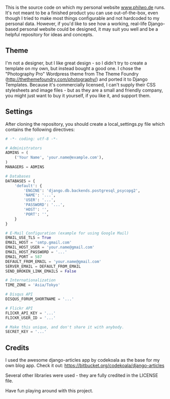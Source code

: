 This is the source code on which my personal website www.philwo.de runs.
It's not meant to be a finished product you can use out-of-the-box, even though I tried to make most things configurable and not hardcoded to my personal data.
However, if you'd like to see how a working, real-life Django-based personal website could be designed, it may suit you well and be a helpful repository for ideas and concepts.

## Theme

I'm not a designer, but I like great design - so I didn't try to create a template on my own, but instead bought a good one.
I chose the "Photography Pro" Wordpress theme from The Theme Foundry (http://thethemefoundry.com/photography/) and ported it to Django Templates.
Because it's commercially licensed, I can't supply their CSS stylesheets and image files - but as they are a small and friendly company, you might just want to buy it yourself, if you like it, and support them.

## Settings

After cloning the repository, you should create a local_settings.py file which contains the following directives:

```python
# -*- coding: utf-8 -*-

# Administrators
ADMINS = (
    ('Your Name', 'your.name@example.com'),
)
MANAGERS = ADMINS

# Databases
DATABASES = {
    'default': {
        'ENGINE': 'django.db.backends.postgresql_psycopg2',
        'NAME': '...',
        'USER': '...',
        'PASSWORD': '...',
        'HOST': '',
        'PORT': '',
    }
}

# E-Mail Configuration (example for using Google Mail)
EMAIL_USE_TLS = True
EMAIL_HOST = 'smtp.gmail.com'
EMAIL_HOST_USER = 'your.name@gmail.com'
EMAIL_HOST_PASSWORD = '...'
EMAIL_PORT = 587
DEFAULT_FROM_EMAIL = 'your.name@gmail.com'
SERVER_EMAIL = DEFAULT_FROM_EMAIL
SEND_BROKEN_LINK_EMAILS = False

# Internationalization
TIME_ZONE = 'Asia/Tokyo'

# Disqus API
DISQUS_FORUM_SHORTNAME = '...'

# Flickr API
FLICKR_API_KEY = '...'
FLICKR_USER_ID = '...'

# Make this unique, and don't share it with anybody.
SECRET_KEY = '...'
```

## Credits

I used the awesome django-articles app by codekoala as the base for my own blog app.
Check it out: https://bitbucket.org/codekoala/django-articles

Several other libraries were used - they are fully credited in the LICENSE file.

Have fun playing around with this project.

